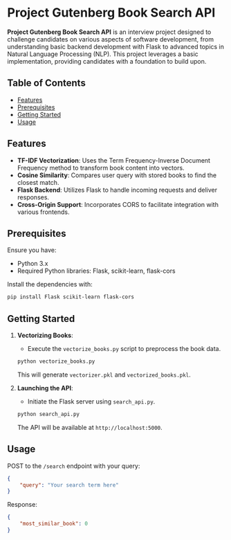 # Project Gutenberg Book Search API

**Project Gutenberg Book Search API** is an interview project designed to challenge candidates on various aspects of software development, from understanding basic backend development with Flask to advanced topics in Natural Language Processing (NLP). This project leverages a basic implementation, providing candidates with a foundation to build upon.

## **Table of Contents**

- [Features](#features)
- [Prerequisites](#prerequisites)
- [Getting Started](#getting-started)
- [Usage](#usage)

## **Features**

- **TF-IDF Vectorization**: Uses the Term Frequency-Inverse Document Frequency method to transform book content into vectors.
- **Cosine Similarity**: Compares user query with stored books to find the closest match.
- **Flask Backend**: Utilizes Flask to handle incoming requests and deliver responses.
- **Cross-Origin Support**: Incorporates CORS to facilitate integration with various frontends.


## **Prerequisites**

Ensure you have:

- Python 3.x
- Required Python libraries: Flask, scikit-learn, flask-cors

Install the dependencies with:
```bash
pip install Flask scikit-learn flask-cors
```

## **Getting Started**

1. **Vectorizing Books**:
    - Execute the `vectorize_books.py` script to preprocess the book data.
   ```bash
   python vectorize_books.py
   ```
   This will generate `vectorizer.pkl` and `vectorized_books.pkl`.

2. **Launching the API**:
    - Initiate the Flask server using `search_api.py`.
   ```bash
   python search_api.py
   ```
   The API will be available at `http://localhost:5000`.

## **Usage**

POST to the `/search` endpoint with your query:

```json
{
    "query": "Your search term here"
}
```

Response:

```json
{
    "most_similar_book": 0
}
```